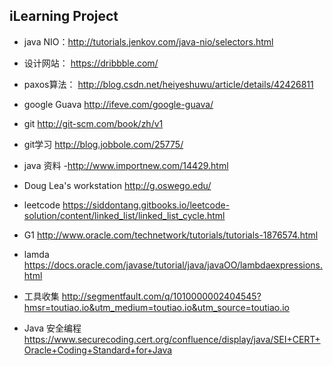 ## iLearning Project ##

* java NIO：http://tutorials.jenkov.com/java-nio/selectors.html

* 设计网站：
https://dribbble.com/

* paxos算法：
http://blog.csdn.net/heiyeshuwu/article/details/42426811

* google Guava
http://ifeve.com/google-guava/

* git
http://git-scm.com/book/zh/v1

* git学习
http://blog.jobbole.com/25775/

* java 资料
  -http://www.importnew.com/14429.html
* Doug Lea's workstation
  http://g.oswego.edu/
* leetcode
https://siddontang.gitbooks.io/leetcode-solution/content/linked_list/linked_list_cycle.html
* G1
 http://www.oracle.com/technetwork/tutorials/tutorials-1876574.html
* lamda
https://docs.oracle.com/javase/tutorial/java/javaOO/lambdaexpressions.html
* 工具收集
http://segmentfault.com/q/1010000002404545?hmsr=toutiao.io&utm_medium=toutiao.io&utm_source=toutiao.io

* Java 安全编程
https://www.securecoding.cert.org/confluence/display/java/SEI+CERT+Oracle+Coding+Standard+for+Java


